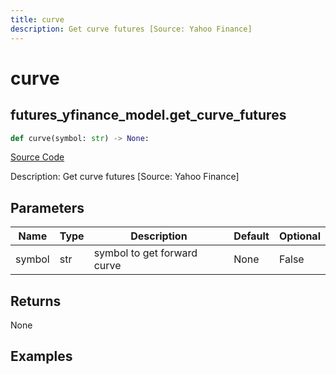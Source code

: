 ```yaml
---
title: curve
description: Get curve futures [Source: Yahoo Finance]
---
```

# curve

## futures_yfinance_model.get_curve_futures

```python
def curve(symbol: str) -> None:
```
[Source Code](https://github.com/OpenBB-finance/OpenBBTerminal/tree/main/openbb_terminal/futures/yfinance_model.py#L117)

Description: Get curve futures [Source: Yahoo Finance]

## Parameters

| Name | Type | Description | Default | Optional |
| ---- | ---- | ----------- | ------- | -------- |
| symbol | str | symbol to get forward curve | None | False |

## Returns

None

## Examples

